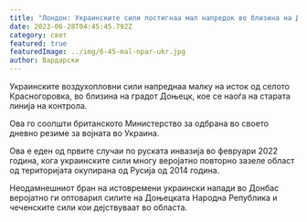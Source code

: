 ```yaml
---
title: "Лондон: Украинските сили постигнаа мал напредок во близина на Доњецк"
date: 2023-06-28T04:45:45.792Z
category: свет
featured: true
featuredImage: ../img/6-45-mal-npar-ukr.jpg
author: Вардарски
---
```

Украинските воздухопловни сили напреднаа малку на исток од селото Красногоровка, во близина на градот Доњецк, кое се наоѓа на старата линија на контрола.

Ова го соопшти британското Министерство за одбрана во своето дневно резиме за војната во Украина.

Ова е еден од првите случаи по руската инвазија во февруари 2022 година, кога украинските сили многу веројатно повторно зазеле област од територијата окупирана од Русија од 2014 година.

Неодамнешниот бран на истовремени украински напади во Донбас веројатно ги оптоварил силите на Доњецката Народна Република и чеченските сили кои дејствуваат во областа.